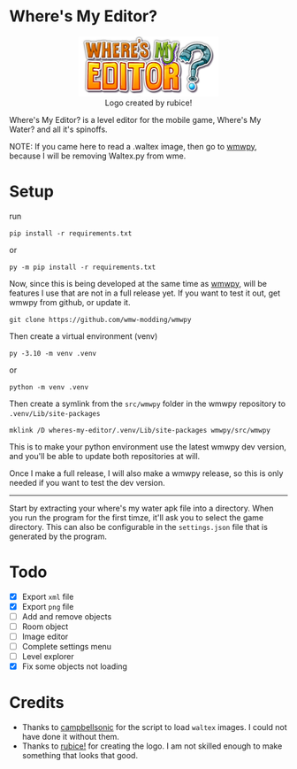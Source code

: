# Where's My Editor?
<p align="center">
 <img alt="Where's My Editor? logo" src="src/assets/images/WME_logo.png" width="50%" >
 <br>
 Logo created by rubice!
</p>
 Where's My Editor? is a level editor for the mobile game, Where's My Water? and all it's spinoffs.
 
 NOTE: If you came here to read a .waltex image, then go to [wmwpy](https://github.com/wmw-modding/wmwpy/blob/main/src/wmwpy/Utils/Waltex.py), because I will be removing Waltex.py from wme.

# Setup

run
```
pip install -r requirements.txt
```
or
```
py -m pip install -r requirements.txt
```

Now, since this is being developed at the same time as [wmwpy](https://github.com/wmw-modding/wmwpy),  will be features I use that are not in a full release yet. If you want to test it out, get wmwpy from github, or update it.

```
git clone https://github.com/wmw-modding/wmwpy
```

Then create a virtual environment (venv)
```
py -3.10 -m venv .venv
```
or
```
python -m venv .venv
```

Then create a symlink from the `src/wmwpy` folder in the wmwpy repository to `.venv/Lib/site-packages`

```batch
mklink /D wheres-my-editor/.venv/Lib/site-packages wmwpy/src/wmwpy
```

This is to make your python environment use the latest wmwpy dev version, and you'll be able to update both repositories at will.

Once I make a full release, I will also make a wmwpy release, so this is only needed if you want to test the dev version.

---

Start by extracting your where's my water apk file into a directory. When you run the program for the first timze, it'll ask you to select the game directory. This can also be configurable in the `settings.json` file that is generated by the program.

# Todo

- [x] Export `xml` file
- [x] Export `png` file
- [ ] Add and remove objects
- [ ] Room object
- [ ] Image editor
- [ ] Complete settings menu
- [ ] Level explorer
- [x] Fix some objects not loading

# Credits
- Thanks to [campbellsonic](https://github.com/campbellsonic) for the script to load `waltex` images. I could not have done it without them.
- Thanks to [rubice!](https://youtube.com/@rubice2022) for creating the logo. I am not skilled enough to make something that looks that good.
